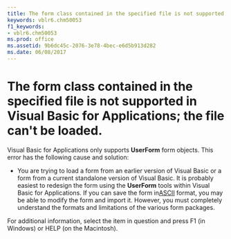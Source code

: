 ```yaml
---
title: The form class contained in the specified file is not supported in Visual Basic for Applications; the file can't be loaded.
keywords: vblr6.chm50053
f1_keywords:
- vblr6.chm50053
ms.prod: office
ms.assetid: 9b6dc45c-2076-3e78-4bec-e6d5b913d282
ms.date: 06/08/2017
---
```



# The form class contained in the specified file is not supported in Visual Basic for Applications; the file can't be loaded.

Visual Basic for Applications only supports  **UserForm** form objects. This error has the following cause and solution:



- You are trying to load a form from an earlier version of Visual Basic or a form from a current standalone version of Visual Basic. It is probably easiest to redesign the form using the  **UserForm** tools within Visual Basic for Applications. If you can save the form in[ASCII](../../Glossary/vbe-glossary.md) format, you may be able to modify the form and import it. However, you must completely understand the formats and limitations of the various form packages.
    

For additional information, select the item in question and press F1 (in Windows) or HELP (on the Macintosh).

